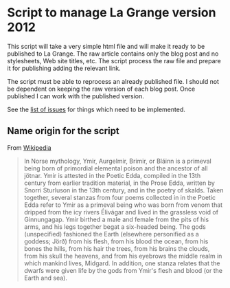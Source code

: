# Script to manage La Grange version 2012

This script will take a very simple html file and will make it ready to be published to La Grange. The raw article contains only the blog post and no stylesheets, Web site titles, etc. The script process the raw file and prepare it for publishing adding the relevant link. 

The script must be able to reprocess an already published file. I should not be dependent on keeping the raw version of each blog post. Once published I can work with the published version. 

See the [list of issues](https://github.com/karlcow/ymir/issues) for things which need to be implemented.

## Name origin for the script

From [Wikipedia](https://en.wikipedia.org/wiki/Ymir) 

>In Norse mythology, Ymir, Aurgelmir, Brimir, or Bláinn is a primeval being born of primordial elemental poison and the ancestor of all jötnar. Ymir is attested in the Poetic Edda, compiled in the 13th century from earlier tradition material, in the Prose Edda, written by Snorri Sturluson in the 13th century, and in the poetry of skalds. Taken together, several stanzas from four poems collected in in the Poetic Edda refer to Ymir as a primeval being who was born from venom that dripped from the icy rivers Élivágar and lived in the grassless void of Ginnungagap. Ymir birthed a male and female from the pits of his arms, and his legs together begat a six-headed being. The gods (unspecified) fashioned the Earth (elsewhere personified as a goddess; Jörð) from his flesh, from his blood the ocean, from his bones the hills, from his hair the trees, from his brains the clouds, from his skull the heavens, and from his eyebrows the middle realm in which mankind lives, Midgard. In addition, one stanza relates that the dwarfs were given life by the gods from Ymir's flesh and blood (or the Earth and sea).

